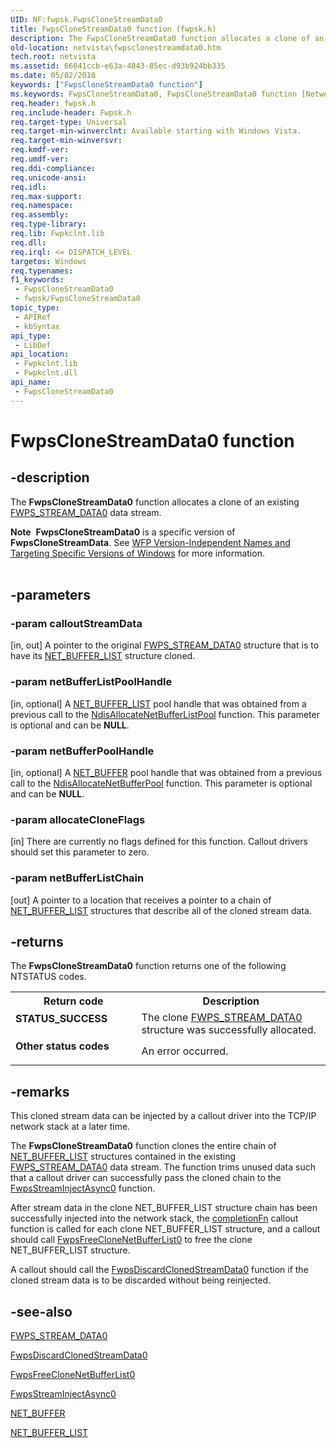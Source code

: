```yaml
---
UID: NF:fwpsk.FwpsCloneStreamData0
title: FwpsCloneStreamData0 function (fwpsk.h)
description: The FwpsCloneStreamData0 function allocates a clone of an existing FWPS_STREAM_DATA0 data stream.Note  FwpsCloneStreamData0 is a specific version of FwpsCloneStreamData.
old-location: netvista\fwpsclonestreamdata0.htm
tech.root: netvista
ms.assetid: 66041ccb-e63a-4843-85ec-d93b924bb335
ms.date: 05/02/2018
keywords: ["FwpsCloneStreamData0 function"]
ms.keywords: FwpsCloneStreamData0, FwpsCloneStreamData0 function [Network Drivers Starting with Windows Vista], fwpsk/FwpsCloneStreamData0, netvista.fwpsclonestreamdata0, wfp_ref_2_funct_3_fwps_C_e155a116-043a-43e5-af71-db0552806978.xml
req.header: fwpsk.h
req.include-header: Fwpsk.h
req.target-type: Universal
req.target-min-winverclnt: Available starting with Windows Vista.
req.target-min-winversvr: 
req.kmdf-ver: 
req.umdf-ver: 
req.ddi-compliance: 
req.unicode-ansi: 
req.idl: 
req.max-support: 
req.namespace: 
req.assembly: 
req.type-library: 
req.lib: Fwpkclnt.lib
req.dll: 
req.irql: <= DISPATCH_LEVEL
targetos: Windows
req.typenames: 
f1_keywords:
 - FwpsCloneStreamData0
 - fwpsk/FwpsCloneStreamData0
topic_type:
 - APIRef
 - kbSyntax
api_type:
 - LibDef
api_location:
 - Fwpkclnt.lib
 - Fwpkclnt.dll
api_name:
 - FwpsCloneStreamData0
---
```


# FwpsCloneStreamData0 function


## -description

The 
  <b>FwpsCloneStreamData0</b> function allocates a clone of an existing 
  <a href="/windows-hardware/drivers/ddi/fwpsk/ns-fwpsk-fwps_stream_data0_">FWPS_STREAM_DATA0</a> data stream.
<div class="alert"><b>Note</b>  <b>FwpsCloneStreamData0</b> is a specific version of <b>FwpsCloneStreamData</b>. See <a href="/windows/desktop/FWP/wfp-version-independent-names-and-targeting-specific-versions-of-windows">WFP Version-Independent Names and Targeting Specific Versions of Windows</a> for more information.</div><div> </div>

## -parameters

### -param calloutStreamData 

[in, out]
A pointer to the original 
     <a href="/windows-hardware/drivers/ddi/fwpsk/ns-fwpsk-fwps_stream_data0_">FWPS_STREAM_DATA0</a> structure that is to
     have its 
     <a href="/windows-hardware/drivers/ddi/ndis/ns-ndis-_net_buffer_list">NET_BUFFER_LIST</a> structure cloned.

### -param netBufferListPoolHandle 

[in, optional]
A 
     <a href="/windows-hardware/drivers/ddi/ndis/ns-ndis-_net_buffer_list">NET_BUFFER_LIST</a> pool handle that was
     obtained from a previous call to the 
     <a href="/windows-hardware/drivers/ddi/ndis/nf-ndis-ndisallocatenetbufferlistpool">NdisAllocateNetBufferListPool</a> function. This parameter is optional and can be <b>NULL</b>.

### -param netBufferPoolHandle 

[in, optional]
A 
     <a href="/windows-hardware/drivers/ddi/ndis/ns-ndis-_net_buffer">NET_BUFFER</a> pool handle that was obtained from a
     previous call to the 
     <a href="/windows-hardware/drivers/ddi/ndis/nf-ndis-ndisallocatenetbufferpool">
     NdisAllocateNetBufferPool</a> function. This parameter is optional and can be <b>NULL</b>.

### -param allocateCloneFlags 

[in]
There are currently no flags defined for this function. Callout drivers should set this parameter
     to zero.

### -param netBufferListChain 

[out]
A pointer to a location that receives a pointer to a chain of 
     <a href="/windows-hardware/drivers/ddi/ndis/ns-ndis-_net_buffer_list">NET_BUFFER_LIST</a> structures that describe
     all of the cloned stream data.

## -returns

The 
     <b>FwpsCloneStreamData0</b> function returns one of the following NTSTATUS codes.

<table>
<tr>
<th>Return code</th>
<th>Description</th>
</tr>
<tr>
<td width="40%">
<dl>
<dt><b>STATUS_SUCCESS</b></dt>
</dl>
</td>
<td width="60%">
The clone 
       <a href="/windows-hardware/drivers/ddi/fwpsk/ns-fwpsk-fwps_stream_data0_">FWPS_STREAM_DATA0</a> structure was
       successfully allocated.

</td>
</tr>
<tr>
<td width="40%">
<dl>
<dt><b>Other status codes</b></dt>
</dl>
</td>
<td width="60%">
An error occurred.

</td>
</tr>
</table>

## -remarks

This cloned stream data can be injected by a callout driver into the TCP/IP network stack at a later
    time.

The 
    <b>FwpsCloneStreamData0</b> function clones the entire chain of 
    <a href="/windows-hardware/drivers/ddi/ndis/ns-ndis-_net_buffer_list">NET_BUFFER_LIST</a> structures contained in the
    existing 
    <a href="/windows-hardware/drivers/ddi/fwpsk/ns-fwpsk-fwps_stream_data0_">FWPS_STREAM_DATA0</a> data stream. The
    function trims unused data such that a callout driver can successfully pass the cloned chain to the 
    <a href="/windows-hardware/drivers/ddi/fwpsk/nf-fwpsk-fwpsstreaminjectasync0">
    FwpsStreamInjectAsync0</a> function.

After stream data in the clone NET_BUFFER_LIST structure chain has been successfully injected into the
    network stack, the 
    <a href="/windows-hardware/drivers/ddi/fwpsk/nc-fwpsk-fwps_inject_complete0">completionFn</a> callout function is called for
    each clone NET_BUFFER_LIST structure, and a callout should call 
    <a href="/windows-hardware/drivers/ddi/fwpsk/nf-fwpsk-fwpsfreeclonenetbufferlist0">FwpsFreeCloneNetBufferList0</a> to
    free the clone NET_BUFFER_LIST structure.

A callout should call the 
    <a href="/windows-hardware/drivers/ddi/fwpsk/nf-fwpsk-fwpsdiscardclonedstreamdata0">FwpsDiscardClonedStreamData0</a> function if the cloned stream data is to be discarded without being
    reinjected.

## -see-also

<a href="/windows-hardware/drivers/ddi/fwpsk/ns-fwpsk-fwps_stream_data0_">FWPS_STREAM_DATA0</a>



<a href="/windows-hardware/drivers/ddi/fwpsk/nf-fwpsk-fwpsdiscardclonedstreamdata0">FwpsDiscardClonedStreamData0</a>



<a href="/windows-hardware/drivers/ddi/fwpsk/nf-fwpsk-fwpsfreeclonenetbufferlist0">FwpsFreeCloneNetBufferList0</a>



<a href="/windows-hardware/drivers/ddi/fwpsk/nf-fwpsk-fwpsstreaminjectasync0">FwpsStreamInjectAsync0</a>



<a href="/windows-hardware/drivers/ddi/ndis/ns-ndis-_net_buffer">NET_BUFFER</a>



<a href="/windows-hardware/drivers/ddi/ndis/ns-ndis-_net_buffer_list">NET_BUFFER_LIST</a>